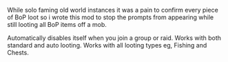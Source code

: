 While solo faming old world instances it was a pain to confirm every piece of BoP loot so i wrote this mod to stop the prompts from appearing while still looting all BoP items off a mob.

Automatically disables itself when you join a group or raid.
Works with both standard and auto looting.
Works with all looting types eg, Fishing and Chests.
